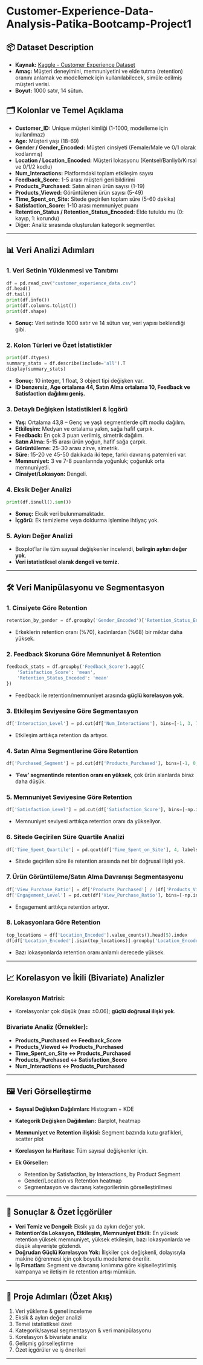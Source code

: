 # Customer-Experience-Data-Analysis-Patika-Bootcamp-Project1

## 📦 Dataset Description

- **Kaynak:** [Kaggle - Customer Experience Dataset](https://www.kaggle.com/datasets/ziya07/customer-experience-dataset/data)
- **Amaç:** Müşteri deneyimini, memnuniyetini ve elde tutma (retention) oranını anlamak ve modellemek için kullanılabilecek, simüle edilmiş müşteri verisi.
- **Boyut:** 1000 satır, 14 sütun.

## 🗂️ Kolonlar ve Temel Açıklama

- **Customer_ID:** Unique müşteri kimliği (1-1000, modelleme için kullanılmaz)
- **Age:** Müşteri yaşı (18-69)
- **Gender / Gender_Encoded:** Müşteri cinsiyeti (Female/Male ve 0/1 olarak kodlanmış)
- **Location / Location_Encoded:** Müşteri lokasyonu (Kentsel/Banliyö/Kırsal ve 0/1/2 kodlu)
- **Num_Interactions:** Platformdaki toplam etkileşim sayısı
- **Feedback_Score:** 1-5 arası müşteri geri bildirimi
- **Products_Purchased:** Satın alınan ürün sayısı (1-19)
- **Products_Viewed:** Görüntülenen ürün sayısı (5-49)
- **Time_Spent_on_Site:** Sitede geçirilen toplam süre (5-60 dakika)
- **Satisfaction_Score:** 1-10 arası memnuniyet puanı
- **Retention_Status / Retention_Status_Encoded:** Elde tutuldu mu (0: kayıp, 1: korundu)
- Diğer: Analiz sırasında oluşturulan kategorik segmentler.

---

## 📊 Veri Analizi Adımları

### 1. Veri Setinin Yüklenmesi ve Tanıtımı

```python
df = pd.read_csv("customer_experience_data.csv")
df.head()
df.tail()
print(df.info())
print(df.columns.tolist())
print(df.shape)
```

- **Sonuç:** Veri setinde 1000 satır ve 14 sütun var, veri yapısı beklendiği gibi.

### 2. Kolon Türleri ve Özet İstatistikler

```python
print(df.dtypes)
summary_stats = df.describe(include='all').T
display(summary_stats)
```

- **Sonuç:** 10 integer, 1 float, 3 object tipi değişken var.
- **ID benzersiz, Age ortalama 44, Satın Alma ortalama 10, Feedback ve Satisfaction dağılımı geniş.**

### 3. Detaylı Değişken İstatistikleri & İçgörü

- **Yaş:** Ortalama 43,8 – Genç ve yaşlı segmentlerde çift modlu dağılım.
- **Etkileşim:** Medyan ve ortalama yakın, sağa hafif çarpık.
- **Feedback:** En çok 3 puan verilmiş, simetrik dağılım.
- **Satın Alma:** 5-15 arası ürün yoğun, hafif sağa çarpık.
- **Görüntüleme:** 25-30 arası zirve, simetrik.
- **Süre:** 15-20 ve 45-50 dakikada iki tepe, farklı davranış paternleri var.
- **Memnuniyet:** 3 ve 7-8 puanlarında yoğunluk; çoğunluk orta memnuniyetli.
- **Cinsiyet/Lokasyon:** Dengeli.

### 4. Eksik Değer Analizi

```python
print(df.isnull().sum())
```

- **Sonuç:** Eksik veri bulunmamaktadır.
- **İçgörü:** Ek temizleme veya doldurma işlemine ihtiyaç yok.

### 5. Aykırı Değer Analizi

- Boxplot’lar ile tüm sayısal değişkenler incelendi, **belirgin aykırı değer yok**.
- **Veri istatistiksel olarak dengeli ve temiz.**

---

## 🛠️ Veri Manipülasyonu ve Segmentasyon

### 1. Cinsiyete Göre Retention

```python
retention_by_gender = df.groupby('Gender_Encoded')['Retention_Status_Encoded'].mean()
```

- Erkeklerin retention oranı (%70), kadınlardan (%68) bir miktar daha yüksek.

### 2. Feedback Skoruna Göre Memnuniyet & Retention

```python
feedback_stats = df.groupby('Feedback_Score').agg({
    'Satisfaction_Score': 'mean',
    'Retention_Status_Encoded': 'mean'
})
```

- Feedback ile retention/memnuniyet arasında **güçlü korelasyon yok**.

### 3. Etkileşim Seviyesine Göre Segmentasyon

```python
df['Interaction_Level'] = pd.cut(df['Num_Interactions'], bins=[-1, 3, 7, 15, np.inf], labels=['Low', 'Medium', 'High', 'Very High'])
```

- Etkileşim arttıkça retention da artıyor.

### 4. Satın Alma Segmentlerine Göre Retention

```python
df['Purchased_Segment'] = pd.cut(df['Products_Purchased'], bins=[-1, 0, 2, 5, np.inf], labels=['None', 'Few', 'Moderate', 'Many'])
```

- **‘Few’ segmentinde retention oranı en yüksek**, çok ürün alanlarda biraz daha düşük.

### 5. Memnuniyet Seviyesine Göre Retention

```python
df['Satisfaction_Level'] = pd.cut(df['Satisfaction_Score'], bins=[-np.inf, 3, 6, 8, 10], labels=['Low', 'Medium', 'High', 'Very High'])
```

- Memnuniyet seviyesi arttıkça retention oranı da yükseliyor.

### 6. Sitede Geçirilen Süre Quartile Analizi

```python
df['Time_Spent_Quartile'] = pd.qcut(df['Time_Spent_on_Site'], 4, labels=['Q1','Q2','Q3','Q4'])
```

- Sitede geçirilen süre ile retention arasında net bir doğrusal ilişki yok.

### 7. Ürün Görüntüleme/Satın Alma Davranışı Segmentasyonu

```python
df['View_Purchase_Ratio'] = df['Products_Purchased'] / (df['Products_Viewed']+1)
df['Engagement_Level'] = pd.cut(df['View_Purchase_Ratio'], bins=[-np.inf, 0.1, 0.3, 0.6, 1], labels=['Very Low', 'Low', 'Medium', 'High'])
```

- Engagement arttıkça retention artıyor.

### 8. Lokasyonlara Göre Retention

```python
top_locations = df['Location_Encoded'].value_counts().head(5).index
df[df['Location_Encoded'].isin(top_locations)].groupby('Location_Encoded')['Retention_Status_Encoded'].mean()
```

- Bazı lokasyonlarda retention oranı anlamlı derecede yüksek.

---

## 📈 Korelasyon ve İkili (Bivariate) Analizler

### Korelasyon Matrisi:

- Korelasyonlar çok düşük (max ±0.06); **güçlü doğrusal ilişki yok**.

### Bivariate Analiz (Örnekler):

- **Products_Purchased ↔ Feedback_Score**
- **Products_Viewed ↔ Products_Purchased**
- **Time_Spent_on_Site ↔ Products_Purchased**
- **Products_Purchased ↔ Satisfaction_Score**
- **Num_Interactions ↔ Products_Purchased**

---

## 🖼️ Veri Görselleştirme

- **Sayısal Değişken Dağılımları:** Histogram + KDE
- **Kategorik Değişken Dağılımları:** Barplot, heatmap
- **Memnuniyet ve Retention ilişkisi:** Segment bazında kutu grafikleri, scatter plot
- **Korelasyon Isı Haritası:** Tüm sayısal değişkenler için.
- **Ek Görseller:**

  - Retention by Satisfaction, by Interactions, by Product Segment
  - Gender/Location vs Retention heatmap
  - Segmentasyon ve davranış kategorilerinin görselleştirilmesi

---

## 📌 Sonuçlar & Özet İçgörüler

- **Veri Temiz ve Dengeil:** Eksik ya da aykırı değer yok.
- **Retention’da Lokasyon, Etkileşim, Memnuniyet Etkili:** En yüksek retention yüksek memnuniyet, yüksek etkileşim, bazı lokasyonlarda ve düşük alışverişte gözlendi.
- **Doğrudan Güçlü Korelasyon Yok:** İlişkiler çok değişkenli, dolayısıyla makine öğrenmesi için çok boyutlu modelleme önerilir.
- **İş Fırsatları:** Segment ve davranış kırılımına göre kişiselleştirilmiş kampanya ve iletişim ile retention artışı mümkün.

---

## 📂 Proje Adımları (Özet Akış)

1. Veri yükleme & genel inceleme
2. Eksik & aykırı değer analizi
3. Temel istatistiksel özet
4. Kategorik/sayısal segmentasyon & veri manipülasyonu
5. Korelasyon & bivariate analiz
6. Gelişmiş görselleştirme
7. Özet içgörüler ve iş önerileri

---

